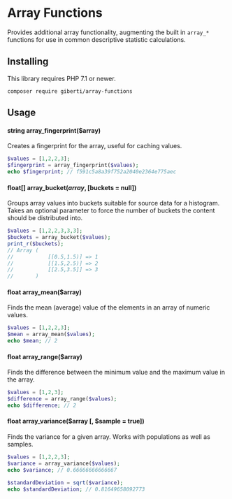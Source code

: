# Array Functions

Provides additional array functionality, augmenting the built in `array_*` functions for use in common descriptive statistic calculations.

## Installing

This library requires PHP 7.1 or newer.

```
composer require giberti/array-functions
```

## Usage

#### string array_fingerprint($array)

Creates a fingerprint for the array, useful for caching values.
```php
$values = [1,2,2,3];
$fingerprint = array_fingerprint($values);
echo $fingerprint; // f591c5a8a39f752a2040e2364e775aec
```

#### float[] array_bucket($array, [$buckets = null])
Groups array values into buckets suitable for source data for a histogram. Takes an optional parameter to force the number of buckets the content should be distributed into.
```php
$values = [1,2,2,3,3,3];
$buckets = array_bucket($values);
print_r($buckets);
// Array (
//           [[0.5,1.5)] => 1
//           [[1.5,2.5)] => 2
//           [[2.5,3.5]] => 3
//       )
```


#### float array_mean($array)

Finds the mean (average) value of the elements in an array of numeric values.
```php
$values = [1,2,2,3];
$mean = array_mean($values);
echo $mean; // 2
```

#### float array_range($array)

Finds the difference between the minimum value and the maximum value in the array.
```php
$values = [1,2,3];
$difference = array_range($values);
echo $difference; // 2
```

#### float array_variance($array [, $sample = true])

Finds the variance for a given array. Works with populations as well as samples.

```php
$values = [1,2,2,3];
$variance = array_variance($values);
echo $variance; // 0.66666666666667

$standardDeviation = sqrt($variance);
echo $standardDeviation; // 0.81649658092773
```
